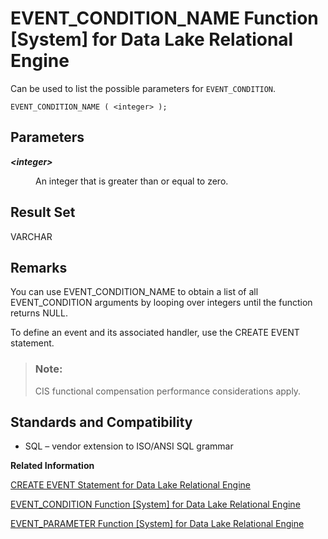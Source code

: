 <!-- loioa550344c84f21015b24ccfeb1382c210 -->

# EVENT\_CONDITION\_NAME Function \[System\] for Data Lake Relational Engine

Can be used to list the possible parameters for `EVENT_CONDITION`.



```
EVENT_CONDITION_NAME ( <integer> );
```



<a name="loioa550344c84f21015b24ccfeb1382c210__event_condition_name_parm1"/>

## Parameters


<dl>
<dt><b>

*<integer\>*

</b></dt>
<dd>

An integer that is greater than or equal to zero.



</dd>
</dl>



<a name="loioa550344c84f21015b24ccfeb1382c210__event_condition_name_returns1"/>

## Result Set

VARCHAR



<a name="loioa550344c84f21015b24ccfeb1382c210__event_condition_name_remarks1"/>

## Remarks

You can use EVENT\_CONDITION\_NAME to obtain a list of all EVENT\_CONDITION arguments by looping over integers until the function returns NULL.

To define an event and its associated handler, use the CREATE EVENT statement.

> ### Note:  
> CIS functional compensation performance considerations apply.



<a name="loioa550344c84f21015b24ccfeb1382c210__event_condition_name_standards1"/>

## Standards and Compatibility

-   SQL – vendor extension to ISO/ANSI SQL grammar

**Related Information**  


[CREATE EVENT Statement for Data Lake Relational Engine](../080-sql-statements/create-event-statement-for-data-lake-relational-engine-a617091.md "Defines an event and its associated handler for automating predefined actions. Also defines scheduled actions.")

[EVENT\_CONDITION Function \[System\] for Data Lake Relational Engine](event-condition-function-system-for-data-lake-relational-engine-a54fb34.md "Specifies when an event handler is triggered.")

[EVENT\_PARAMETER Function \[System\] for Data Lake Relational Engine](event-parameter-function-system-for-data-lake-relational-engine-a550b30.md "Provides context information for event handlers.")

